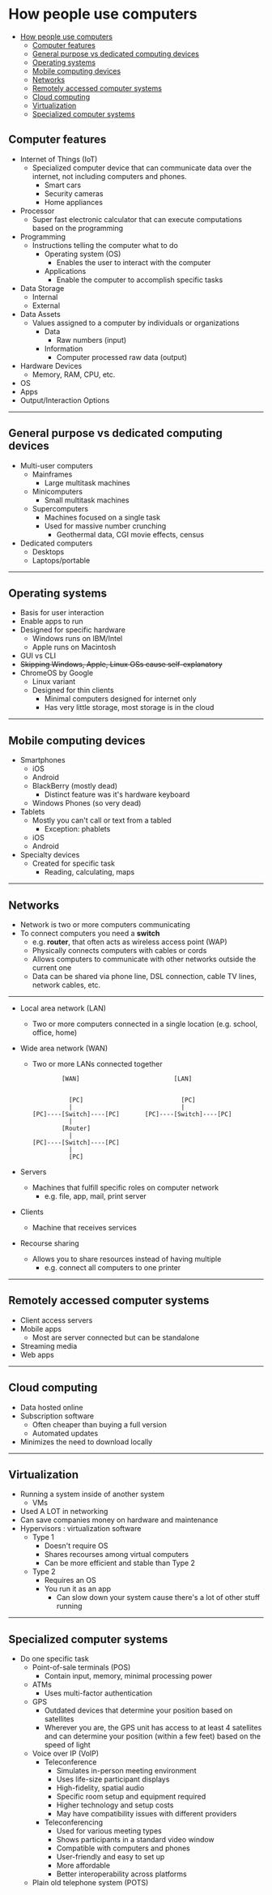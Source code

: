 # How people use computers

- [How people use computers](#how-people-use-computers)
  - [Computer features](#computer-features)
  - [General purpose vs dedicated computing devices](#general-purpose-vs-dedicated-computing-devices)
  - [Operating systems](#operating-systems)
  - [Mobile computing devices](#mobile-computing-devices)
  - [Networks](#networks)
  - [Remotely accessed computer systems](#remotely-accessed-computer-systems)
  - [Cloud computing](#cloud-computing)
  - [Virtualization](#virtualization)
  - [Specialized computer systems](#specialized-computer-systems)

## Computer features

- Internet of Things (IoT)
  - Specialized computer device that can communicate data over the internet, not including computers and phones.
    - Smart cars
    - Security cameras
    - Home appliances
- Processor
  - Super fast electronic calculator that can execute computations based on the programming
- Programming
  - Instructions telling the computer what to do
    - Operating system (OS)
      - Enables the user to interact with the computer
    - Applications
      - Enable the computer to accomplish specific tasks
- Data Storage
  - Internal
  - External
- Data Assets
  - Values assigned to a computer by individuals or organizations
    - Data
      - Raw numbers (input)
    - Information
      - Computer processed raw data (output)
- Hardware Devices
  - Memory, RAM, CPU, etc.
- OS
- Apps
- Output/Interaction Options

---

## General purpose vs dedicated computing devices

- Multi-user computers
  - Mainframes
    - Large multitask machines
  - Minicomputers
    - Small multitask machines
  - Supercomputers
    - Machines focused on a single task
    - Used for massive number crunching
      - Geothermal data, CGI movie effects, census
- Dedicated computers
  - Desktops
  - Laptops/portable

---

## Operating systems

- Basis for user interaction
- Enable apps to run
- Designed for specific hardware
  - Windows runs on IBM/Intel
  - Apple runs on Macintosh
- GUI vs CLI
- ~~Skipping Windows, Apple, Linux OSs cause self-explanatory~~
- ChromeOS by Google
  - Linux variant
  - Designed for thin clients
    - Minimal computers designed for internet only
    - Has very little storage, most storage is in the cloud

---

## Mobile computing devices

- Smartphones
  - iOS
  - Android
  - BlackBerry (mostly dead)
    - Distinct feature was it's hardware keyboard
  - Windows Phones (so very dead)
- Tablets
  - Mostly you can't call or text from a tabled
    - Exception: phablets
  - iOS
  - Android
- Specialty devices
  - Created for specific task
    - Reading, calculating, maps

---

## Networks

- Network is two or more computers communicating
- To connect computers you need a **switch**
  - e.g. **router**, that often acts as wireless access point (WAP)
  - Physically connects computers with cables or cords
  - Allows computers to communicate with other networks outside the current one
  - Data can be shared via phone line, DSL connection, cable TV lines, network cables, etc.

---

- Local area network (LAN)
  - Two or more computers connected in a single location (e.g. school, office, home)
- Wide area network (WAN)
  - Two or more LANs connected together

    ```[ascii]
            [WAN]                          [LAN]


              [PC]                           [PC]
              |                              |
    [PC]----[Switch]----[PC]       [PC]----[Switch]----[PC]
              |
            [Router]
              |
    [PC]----[Switch]----[PC]
              |
              [PC]
    ```

- Servers
  - Machines that fulfill specific roles on computer network
    - e.g. file, app, mail, print server
- Clients
  - Machine that receives services
- Recourse sharing
  - Allows you to share resources instead of having multiple
    - e.g. connect all computers to one printer

---

## Remotely accessed computer systems

- Client access servers
- Mobile apps
  - Most are server connected but can be standalone
- Streaming media
- Web apps

---

## Cloud computing

- Data hosted online
- Subscription software 
  - Often cheaper than buying a full version
  - Automated updates
- Minimizes the need to download locally

---

## Virtualization

- Running a system inside of another system
  - VMs
- Used A LOT in networking
- Can save companies money on hardware and maintenance
- Hypervisors
  : virtualization software
  - Type 1
    - Doesn't require OS
    - Shares recourses among virtual computers
    - Can be more efficient and stable than Type 2
  - Type 2
    - Requires an OS
    - You run it as an app
      - Can slow down your system cause there's a lot of other stuff running

---

## Specialized computer systems

- Do one specific task
  - Point-of-sale terminals (POS)
    - Contain input, memory, minimal processing power
  - ATMs
    - Uses multi-factor authentication
  - GPS
    - Outdated devices that determine your position based on satellites
    - Wherever you are, the GPS unit has access to at least 4 satellites and can determine your position (within a few feet) based on the speed of light
  - Voice over IP (VoIP)
    - Teleconference
      - Simulates in-person meeting environment
      - Uses life-size participant displays
      - High-fidelity, spatial audio
      - Specific room setup and equipment required
      - Higher technology and setup costs
      - May have compatibility issues with different providers
    - Teleconferencing
      - Used for various meeting types
      - Shows participants in a standard video window
      - Compatible with computers and phones
      - User-friendly and easy to set up
      - More affordable
      - Better interoperability across platforms
  - Plain old telephone system (POTS)